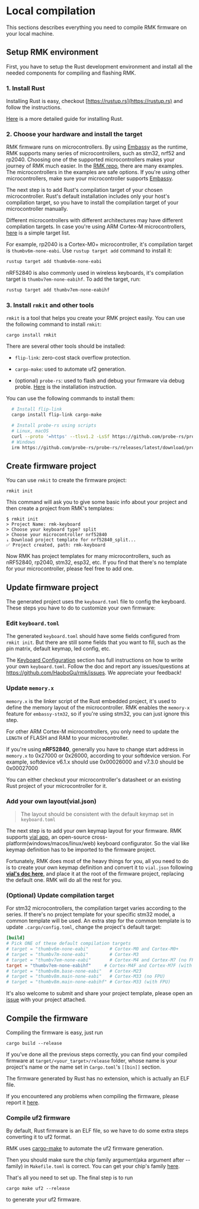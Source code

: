 # Local compilation

This sections describes everything you need to compile RMK firmware on your local machine.

## Setup RMK environment

First, you have to setup the Rust development environment and install all the needed components for compiling and flashing RMK.

### 1. Install Rust

Installing Rust is easy, checkout [https://rustup.rs](https://rustup.rs) and follow the instructions.

[Here](https://doc.rust-lang.org/book/ch01-01-installation.html) is a more detailed guide for installing Rust.

### 2. Choose your hardware and install the target

RMK firmware runs on microcontrollers. By using [Embassy](https://github.com/embassy-rs/embassy) as the runtime, RMK supports many series of microcontrollers, such as stm32, nrf52 and rp2040. Choosing one of the supported microcontrollers makes your journey of RMK much easier. In the [RMK repo](https://github.com/HaoboGu/rmk/tree/main/examples), there are many examples. The microcontrollers in the examples are safe options. If you're using other microcontrollers, make sure your microcontroller supports [Embassy](https://github.com/embassy-rs/embassy).

The next step is to add Rust's compilation target of your chosen microcontroller. Rust's default installation includes only your host's compilation target, so you have to install the compilation target of your microcontroller manually.

Different microcontrollers with different architectures may have different compilation targets. In case you're using ARM Cortex-M microcontrollers, [here](https://docs.rust-embedded.org/book/intro/install.html#rust-toolchain) is a simple target list.

For example, rp2040 is a Cortex-M0+ microcontroller, it's compilation target is `thumbv6m-none-eabi`. Use `rustup target add` command to install it:

```bash
rustup target add thumbv6m-none-eabi
```

nRF52840 is also commonly used in wireless keyboards, it's compilation target is `thumbv7em-none-eabihf`. To add the target, run:

```bash
rustup target add thumbv7em-none-eabihf
```

### 3. Install `rmkit` and other tools

`rmkit` is a tool that helps you create your RMK project easily. You can use the following command to install `rmkit`:

```shell
cargo install rmkit
```

There are several other tools should be installed:

- `flip-link`: zero-cost stack overflow protection.

- `cargo-make`: used to automate uf2 generation.

- (optional) `probe-rs`: used to flash and debug your firmware via debug proble. [Here](https://probe.rs/docs/getting-started/installation/) is the installation instruction.


You can use the following commands to install them:

```bash
  # Install flip-link
  cargo install flip-link cargo-make

  # Install probe-rs using scripts
  # Linux, macOS
  curl --proto '=https' --tlsv1.2 -LsSf https://github.com/probe-rs/probe-rs/releases/latest/download/probe-rs-tools-installer.sh | sh
  # Windows
  irm https://github.com/probe-rs/probe-rs/releases/latest/download/probe-rs-tools-installer.ps1 | iex
  ```

## Create firmware project

You can use `rmkit` to create the firmware project:

```shell
rmkit init
```

This command will ask you to give some basic info about your project and then create a project from RMK's templates:

```shell
$ rmkit init                                                                
> Project Name: rmk-keyboard
> Choose your keyboard type? split
> Choose your microcontroller nrf52840
⇣ Download project template for nrf52840_split...
✅ Project created, path: rmk-keyboard
```

Now RMK has project templates for many microcontrollers, such as nRF52840, rp2040, stm32, esp32, etc. If you find that there's no template for your microcontroller, please feel free to add one.

## Update firmware project

The generated project uses the `keyboard.toml` file to config the keyboard. These steps you have to do to customize your own firmware:

### Edit `keyboard.toml`

The generated `keyboard.toml` should have some fields configured from `rmkit init`. But there are still some fields that you want to fill, such as the pin matrix, default keymap, led config, etc.

The [Keyboard Configuration](../keyboard_configuration.md) section has full instructions on how to write your own `keyboard.toml`. Follow the doc and report any issues/questions at <https://github.com/HaoboGu/rmk/issues>. We appreciate your feedback!

### Update `memory.x`

`memory.x` is the linker script of the Rust embedded project, it's used to define the memory layout of the microcontroller. RMK enables the `memory-x` feature for `embassy-stm32`, so if you're using stm32, you can just ignore this step.

For other ARM Cortex-M microcontrollers, you only need to update the `LENGTH` of FLASH and RAM to your microcontroller.

If you're using **nRF52840**, generally you have to change start address in `memory.x` to 0x27000 or 0x26000, according to your softdevice version. For example, softdevice v6.1.x should use 0x00026000 and v7.3.0 should be 0x00027000

You can either checkout your microcontroller's datasheet or an existing Rust project of your microcontroller for it.

### Add your own layout(vial.json)

> The layout should be consistent with the default keymap set in `keyboard.toml`

The next step is to add your own keymap layout for your firmware. RMK supports [vial app](https://get.vial.today/), an
open-source cross-platform(windows/macos/linux/web) keyboard configurator. So the vial like keymap definition has to be
imported to the firmware project.

Fortunately, RMK does most of the heavy things for you, all you need to do is to create your own keymap definition and
convert it to `vial.json` following **[vial's doc here](https://get.vial.today/docs/porting-to-via.html)**, and place it
at the root of the firmware project, replacing the default one. RMK will do all the rest for you.

### (Optional) Update compilation target

For stm32 microcontrollers, the compilation target varies according to the series. If there's no project template for your specific stm32 model, a common template will be used. An extra step for the common template is to update `.cargo/config.toml`, change the project's default target:

```toml
[build]
# Pick ONE of these default compilation targets
# target = "thumbv6m-none-eabi"        # Cortex-M0 and Cortex-M0+
# target = "thumbv7m-none-eabi"        # Cortex-M3
# target = "thumbv7em-none-eabi"       # Cortex-M4 and Cortex-M7 (no FPU)
target = "thumbv7em-none-eabihf"     # Cortex-M4F and Cortex-M7F (with FPU)
# target = "thumbv8m.base-none-eabi"   # Cortex-M23
# target = "thumbv8m.main-none-eabi"   # Cortex-M33 (no FPU)
# target = "thumbv8m.main-none-eabihf" # Cortex-M33 (with FPU)
```

It's also welcome to submit and share your project template, please open an [issue](https://github.com/HaoboGu/rmk-template/issues) with your project attached. 

## Compile the firmware

Compiling the firmware is easy, just run

```shell
cargo build --release
```

If you've done all the previous steps correctly, you can find your compiled firmware at `target/<your_target>/release` folder, whose name is your project's name or the name set in `Cargo.toml`'s `[[bin]]` section.

The firmware generated by Rust has no extension, which is actually an ELF file.

If you encountered any problems when compiling the firmware, please report it [here](https://github.com/HaoboGu/rmk/issues).

### Compile uf2 firmware

By default, Rust firmware is an ELF file, so we have to do some extra steps converting it to uf2 format.

RMK uses [cargo-make](https://github.com/sagiegurari/cargo-make) to automate the uf2 firmware generation.

Then you should make sure the chip family argument(aka argument after --family) in `Makefile.toml` is correct. You can get your chip's family [here](https://git.sr.ht/~fenris/hex-to-uf2/tree/main/item/hex_to_uf2/src/families.rs#L7).

That's all you need to set up. The final step is to run

```shell
cargo make uf2 --release
```

to generate your uf2 firmware.
